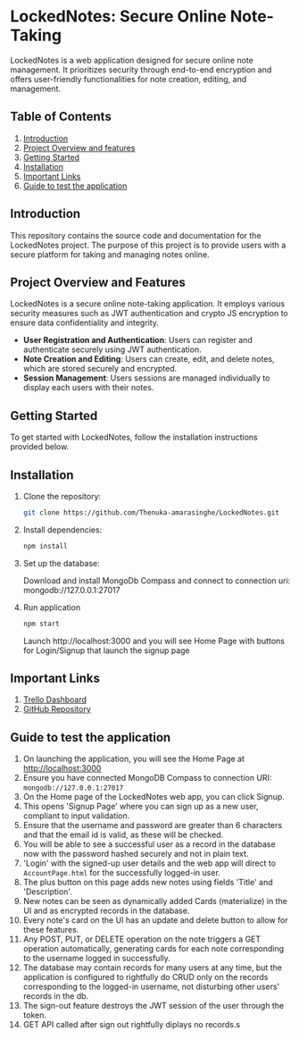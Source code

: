 # LockedNotes: Secure Online Note-Taking

LockedNotes is a web application designed for secure online note management. It prioritizes security through end-to-end encryption and offers user-friendly functionalities for note creation, editing, and management.

## Table of Contents

1. [Introduction](#introduction)
2. [Project Overview and features](#project-overview-and-features)
3. [Getting Started](#getting-started)
4. [Installation](#installation)
5. [Important Links](#important-links)
6. [Guide to test the application](#guide-to-test-the-application)

## Introduction

This repository contains the source code and documentation for the LockedNotes project. The purpose of this project is to provide users with a secure platform for taking and managing notes online.

## Project Overview and Features

LockedNotes is a secure online note-taking application. It employs various security measures such as JWT authentication and crypto JS encryption to ensure data confidentiality and integrity.

- **User Registration and Authentication**: Users can register and authenticate securely using JWT authentication.
- **Note Creation and Editing**: Users can create, edit, and delete notes, which are stored securely and encrypted.
- **Session Management**: Users sessions are managed individually to display each users with their notes.

## Getting Started

To get started with LockedNotes, follow the installation instructions provided below.

## Installation

1. Clone the repository:

    ```bash
    git clone https://github.com/Thenuka-amarasinghe/LockedNotes.git
    ```

2. Install dependencies:

    ```bash
    npm install
    ```

3. Set up the database:

    Download and install MongoDb Compass and connect to connection uri: mongodb://127.0.0.1:27017

4. Run application

    ```bash
    npm start
    ```
	Launch http://localhost:3000 and you will see Home Page with buttons for Login/Signup that launch the signup page
	
## Important Links
1. [Trello Dashboard](https://trello.com/b/03fT4G5J/lockednotes)
2. [GitHub Repository](https://github.com/Thenuka-amarasinghe/LockedNotes)

## Guide to test the application
1. On launching the application, you will see the Home Page at [http://localhost:3000](http://localhost:3000)
2. Ensure you have connected MongoDB Compass to connection URI: `mongodb://127.0.0.1:27017`
3. On the Home page of the LockedNotes web app, you can click Signup.
4. This opens 'Signup Page' where you can sign up as a new user, compliant to input validation.
5. Ensure that the username and password are greater than 6 characters and that the email id is valid, as these will be checked.
6. You will be able to see a successful user as a record in the database now with the password hashed securely and not in plain text.
7. 'Login' with the signed-up user details and the web app will direct to `AccountPage.html` for the successfully logged-in user.
8. The plus button on this page adds new notes using fields 'Title' and 'Description'.
9. New notes can be seen as dynamically added Cards (materialize) in the UI and as encrypted records in the database.
10. Every note's card on the UI has an update and delete button to allow for these features.
11. Any POST, PUT, or DELETE operation on the note triggers a GET operation automatically, generating cards for each note corresponding to the username logged in successfully.
12. The database may contain records for many users at any time, but the application is configured to rightfully do CRUD only on the records corresponding to the logged-in username, not disturbing other users' records in the db.
13. The sign-out feature destroys the JWT session of the user through the token.
14. GET API called after sign out rightfully diplays no records.s